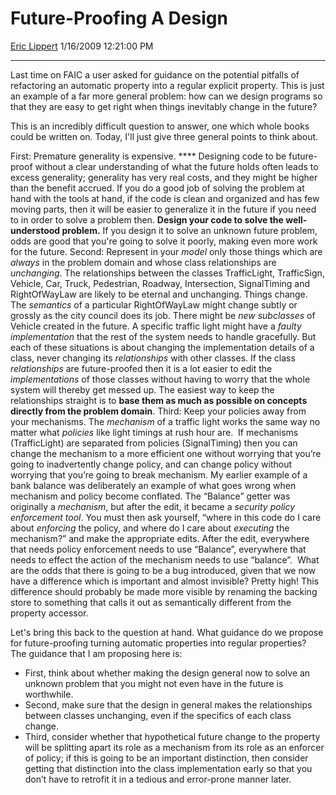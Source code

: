 # Future-Proofing A Design

[Eric Lippert](https://social.msdn.microsoft.com/profile/Eric%20Lippert) 1/16/2009 12:21:00 PM

-----

Last time on FAIC a user asked for guidance on the potential pitfalls of refactoring an automatic property into a regular explicit property. This is just an example of a far more general problem: how can we design programs so that they are easy to get right when things inevitably change in the future?

This is an incredibly difficult question to answer, one which whole books could be written on. Today, I'll just give three general points to think about.

First: Premature generality is expensive. **** Designing code to be future-proof without a clear understanding of what the future holds often leads to excess generality; generality has very real costs, and they might be higher than the benefit accrued. If you do a good job of solving the problem at hand with the tools at hand, if the code is clean and organized and has few moving parts, then it will be easier to generalize it in the future if you need to in order to solve a problem then. **Design your code to solve the well-understood problem.** If you design it to solve an unknown future problem, odds are good that you're going to solve it poorly, making even more work for the future. Second: Represent in your *model* only those things which are *always* in the problem domain and whose class relationships are *unchanging*. The relationships between the classes TrafficLight, TrafficSign, Vehicle, Car, Truck, Pedestrian, Roadway, Intersection, SignalTiming and RightOfWayLaw are likely to be eternal and unchanging. Things change. The *semantics* of a particular RightOfWayLaw might change subtly or grossly as the city council does its job. There might be *new subclasses* of Vehicle created in the future. A specific traffic light might have a *faulty implementation* that the rest of the system needs to handle gracefully. But each of these situations is about changing the implementation details of a class, never changing its *relationships* with other classes. If the class *relationships* are future-proofed then it is a lot easier to edit the *implementations* of those classes without having to worry that the whole system will thereby get messed up. The easiest way to keep the relationships straight is to **base them as much as possible on concepts directly from the problem domain**. Third: Keep your policies away from your mechanisms. The *mechanism* of a traffic light works the same way no matter what *policies* like light timings at rush hour are.  If mechanisms (TrafficLight) are separated from policies (SignalTiming) then you can change the mechanism to a more efficient one without worrying that you’re going to inadvertently change policy, and can change policy without worrying that you’re going to break mechanism. My earlier example of a bank balance was deliberately an example of what goes wrong when mechanism and policy become conflated. The “Balance” getter was originally a *mechanism*, but after the edit, it became a *security policy enforcement tool*. You must then ask yourself, “where in this code do I care about *enforcing* the policy, and where do I care about *executing* the mechanism?” and make the appropriate edits. After the edit, everywhere that needs policy enforcement needs to use “Balance”, everywhere that needs to effect the action of the mechanism needs to use “balance”.  What are the odds that there is going to be a bug introduced, given that we now have a difference which is important and almost invisible? Pretty high\! This difference should probably be made more visible by renaming the backing store to something that calls it out as semantically different from the property accessor.

Let's bring this back to the question at hand. What guidance do we propose for future-proofing turning automatic properties into regular properties?  The guidance that I am proposing here is:

  - First, think about whether making the design general now to solve an unknown problem that you might not even have in the future is worthwhile.
  - Second, make sure that the design in general makes the relationships between classes unchanging, even if the specifics of each class change.
  - Third, consider whether that hypothetical future change to the property will be splitting apart its role as a mechanism from its role as an enforcer of policy; if this is going to be an important distinction, then consider getting that distinction into the class implementation early so that you don’t have to retrofit it in a tedious and error-prone manner later.

